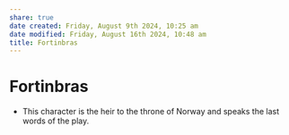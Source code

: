 ```yaml
---
share: true
date created: Friday, August 9th 2024, 10:25 am
date modified: Friday, August 16th 2024, 10:48 am
title: Fortinbras
---
```


# Fortinbras

- This character is the heir to the throne of Norway and speaks the last words of the play.